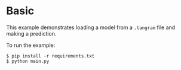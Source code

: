 # Basic

This example demonstrates loading a model from a `.tangram` file and making a prediction.

To run the example:

```
$ pip install -r requirements.txt
$ python main.py
```
